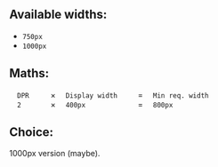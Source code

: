 ## Available widths:

- `750px`
- `1000px`

## Maths:

<span style="display: inline-block; margin-left: 1em; width: 4em;">`DPR`</span> × <span style="display: inline-block; margin-left: 1em; width: 9em;">`Display width`</span> = <span style="display: inline-block; margin-left: 1em; width: 9em;">`Min req. width`</span>  
<span style="display: inline-block; margin-left: 1em; width: 4em;">`2`</span> × <span style="display: inline-block; margin-left: 1em; width: 9em;">`400px`</span> = <span style="display: inline-block; margin-left: 1em; width: 9em;">`800px`</span>

## Choice:

1000px version (maybe).
